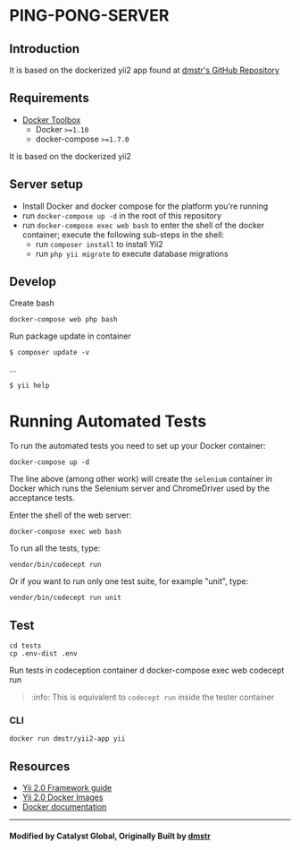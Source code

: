 PING-PONG-SERVER
==========================

## Introduction
It is based on the dockerized yii2
app found at [dmstr's GitHub Repository](https://github.com/dmstr/docker-yii2-app)


## Requirements

- [Docker Toolbox](https://www.docker.com/products/docker-toolbox)
  - Docker `>=1.10`
  - docker-compose `>=1.7.0`


It is based on the dockerized yii2

## Server setup
 - Install Docker and docker compose for the platform you're running
 - run `docker-compose up -d` in the root of this repository
 - run `docker-compose exec web bash` to enter the shell of the docker container; execute the following sub-steps in the shell:
    - run `composer install` to install Yii2
    - run `php yii migrate` to execute database migrations

## Develop

Create bash    
    
    docker-compose web php bash

Run package update in container    
    
    $ composer update -v

...

    $ yii help
    
 # Running Automated Tests
To run the automated tests you need to set up your Docker container:

`docker-compose up -d`

The line above (among other work) will create the `selenium` container in Docker which runs the Selenium server and ChromeDriver used by the acceptance tests.

Enter the shell of the web server:

`docker-compose exec web bash`

To run all the tests, type:

`vendor/bin/codecept run`

Or if you want to run only one test suite, for example "unit", type:

`vendor/bin/codecept run unit`

      
## Test

    cd tests
    cp .env-dist .env

Run tests in codeception container
      d
      docker-compose exec web codecept run
          
> :info: This is equivalent to `codecept run` inside the tester container          
  

### CLI
    
    docker run dmstr/yii2-app yii


## Resources
   
- [Yii 2.0 Framework guide](http://www.yiiframework.com/doc-2.0/guide-index.html)
- [Yii 2.0 Docker Images](https://github.com/yiisoft/yii2-docker)
- [Docker documentation](https://docs.docker.com)

    
---

#### Modified by Catalyst Global, Originally Built by [dmstr](http://diemeisterei.de)
